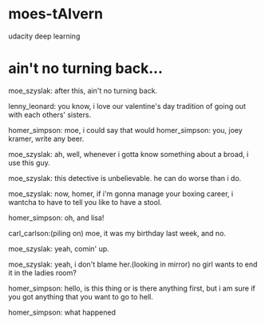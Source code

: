 # moes-tAIvern
udacity deep learning

# ain't no turning back...
moe_szyslak: after this, ain't no turning back.




lenny_leonard: you know, i love our valentine's day tradition of going out with each others' sisters.


homer_simpson: moe, i could say that would homer_simpson: you, joey kramer, write any beer.


moe_szyslak: ah, well, whenever i gotta know something about a broad, i use this guy.


moe_szyslak: this detective is unbelievable. he can do worse than i do.


moe_szyslak: now, homer, if i'm gonna manage your boxing career, i wantcha to have to tell you like to have a stool.


homer_simpson: oh, and lisa!


carl_carlson:(piling on) moe, it was my birthday last week, and no.


moe_szyslak: yeah, comin' up.


moe_szyslak: yeah, i don't blame her.(looking in mirror) no girl wants to end it in the ladies room?


homer_simpson: hello, is this thing or is there anything first, but i am sure if you got anything that you want to go to hell.


homer_simpson: what happened
